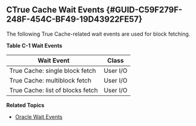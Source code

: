 ##  CTrue Cache Wait Events {#GUID-C59F279F-248F-454C-BF49-19D43922FE57} 

The following True Cache-related wait events are used for block fetching. 

**Table C-1 Wait Events** 

Wait Event  |  Class   
---|---  
True Cache: single block fetch  |  User I/O   
True Cache: multiblock fetch  |  User I/O   
True Cache: list of blocks fetch  |  User I/O   
  
**Related Topics**

  * [ Oracle Wait Events ](https://docs.oracle.com/pls/topic/lookup?ctx=en/database/oracle/oracle-database/23&id=REFRN-GUID-03BFEEFB-1020-4F3F-8CF8-A23E7026684B)


